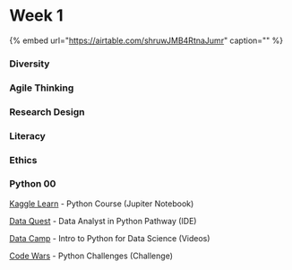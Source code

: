 # Week 1

{% embed url="https://airtable.com/shruwJMB4RtnaJumr" caption="" %}

### Diversity

### Agile Thinking

### Research Design

### Literacy

### Ethics

### Python 00

[Kaggle Learn](https://www.kaggle.com/learn/python) - Python Course \(Jupiter Notebook\)

[Data Quest](https://www.dataquest.io) - Data Analyst in Python Pathway \(IDE\)

[Data Camp](https://www.datacamp.com/courses/intro-to-python-for-data-science) - Intro to Python for Data Science \(Videos\)

[Code Wars](https://www.codewars.com/?language=python) - Python Challenges \(Challenge\)

